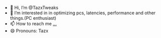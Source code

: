 - 👋 Hi, I’m @TazxTweaks
- 👀 I’m interested in in optimizing pcs, latencies, performance and other things.(PC enthusiast)
- 📫 How to reach me [...](https://linktr.ee/tazxkstweaks)
- 😄 Pronouns: Tazx
<!---
TazxTweaks/TazxTweaks is a ✨ special ✨ repository because its `README.md` (this file) appears on your GitHub profile.
You can click the Preview link to take a look at your changes.
--->
